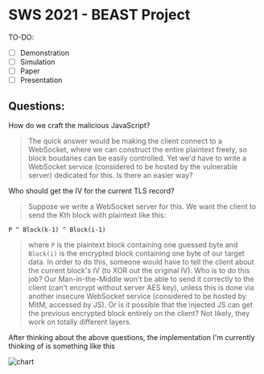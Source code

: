 # SWS 2021 - BEAST Project

TO-DO:

* [ ] Demonstration
* [ ] Simulation
* [ ] Paper
* [ ] Presentation

## Questions:
How do we craft the malicious JavaScript?
> The quick answer would be making the client connect to a WebSocket, where we can construct the entire plaintext freely, so block boudaries can be easily controlled. Yet we'd have to write a WebSocket service (considered to be hosted by the vulnerable server) dedicated for this. Is there an easier way?

Who should get the IV for the current TLS record?
>Suppose we write a WebSocket server for this. We want the client to send the Kth block with plaintext like this:
```
P ^ Block(k-1) ^ Block(i-1)
```
> where `P` is the plaintext block containing one guessed byte and `Block(i)` is the encrypted block containing one byte of our target data. In order to do this, someone would have to tell the client about the current block's IV (to XOR out the original IV). Who is to do this job? Our Man-in-the-Middle won't be able to send it correctly to the client (can't encrypt without server AES key), unless this is done via another insecure WebSocket service (considered to be hosted by MitM, accessed by JS). Or is it possible that the injected JS can get the previous encrypted block entirely on the client? Not likely, they work on totally different layers.

After thinking about the above questions, the implementation I'm currently thinking of is something like this

![chart](https://i.ibb.co/3dzdkPs/beast-chart.png)